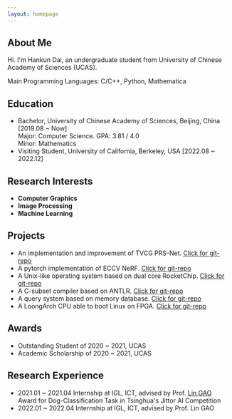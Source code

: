 ```yaml
---
layout: homepage
---
```


## About Me

Hi. I'm Hankun Dai, an undergraduate student from University of Chinese Academy of Sciences (UCAS).

Main Programming Languages: C/C++, Python, Mathematica

## Education

- Bachelor, University of Chinese Academy of Sciences, Beijing, China [2019.08 ~ Now]
  <br>
  Major: Computer Science.  GPA: 3.81 / 4.0
  <br>
  Minor: Mathematics
  <br>
- Visiting Student, University of California, Berkeley, USA [2022.08 ~ 2022.12]

## Research Interests

- **Computer Graphics**
- **Image Processing**
- **Machine Learning**

## Projects

- An implementation and improvement of TVCG PRS-Net. [Click for git-repo](https://github.com/D-Hank/PRS-Net)
- A pytorch implementation of ECCV NeRF. [Click for git-repo](https://github.com/D-Hank/NeRF-tiny)
- A Unix-like operating system based on dual core RocketChip. [Click for git-repo](https://github.com/D-Hank/UCAS-OSLAB)
- A C-subset compiler based on ANTLR. [Click for git-repo](https://github.com/D-Hank/UCAS-Compiler)
- A query system based on memory database. [Click for git-repo](https://github.com/D-Hank/UCAS-Database-System)
- A LoongArch CPU able to boot Linux on FPGA. [Click for git-repo](https://github.com/D-Hank/UCAS-Computer-Architecture)

## Awards

- Outstanding Student of 2020 ~ 2021, UCAS
- Academic Scholarship of 2020 ~ 2021, UCAS

## Research Experience

- 2021.01 ~ 2021.04 Internship at IGL, ICT, advised by Prof. [Lin GAO](http://www.geometrylearning.com)
  <br>
  Award for Dog-Classification Task in Tsinghua's Jittor AI Competition
- 2022.01 ~ 2022.04 Internship at IGL, ICT, advised by Prof. Lin GAO
